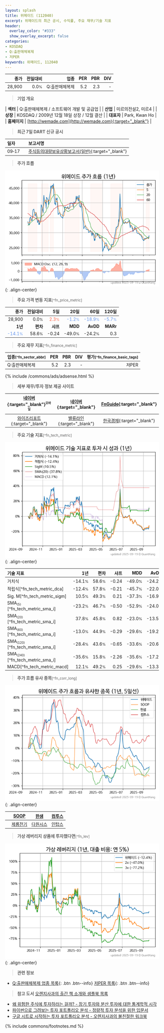 ```yaml
---
layout: splash
title: 위메이드 (112040)
excerpt: 위메이드의 최근 공시, 수익률, 주요 재무/기술 지표
header:
  overlay_color: "#333"
  show_overlay_excerpt: false
categories:
- KOSDAQ
- Q:출판매체복제
- 저PER
keywords: 위메이드, 112040
---
```


| **종가** | **전일대비** | **업종** | **PER** | **PBR** | **DIV** |
| -------: | -----------: | -------: | ------: | ------: | ------: |
| 28,900 | 0.0<small>%</small> | Q:출판매체복제 | 5.2 | 2.3 | - |

<!-- more -->


> **기업 개요**<a id="company"></a>

| <span style="white-space:nowrap;">**섹터**</span> | Q:출판매체복제 / 소프트웨어 개발 및 공급업 |
| <span style="white-space:nowrap;">**산업**</span> | 미르의전설2, 미르4 |
| <span style="white-space:nowrap;">**상장**</span> | KOSDAQ / 2009년 12월 18일 상장 / 12월 결산 |
| <span style="white-space:nowrap;">**대표자**</span> | Park, Kwan Ho |
| <span style="white-space:nowrap;">**홈페이지**</span> | [http://wemade.com](http://wemade.com){:target="_blank"} |


> **최근 7일 DART 신규 공시**<a id="dart"></a>

| **일자** |      | **보고서명** |
| :------- | :--- | :----------- |
| 09&#x2011;17 | | [주식등의대량보유상황보고서(일반)](https://dart.fss.or.kr/dsaf001/main.do?rcpNo=20250917000294){:target="_blank"} |


> **주가 흐름**<a id="price"></a>

![112040](/stock/images/112040.png){: .align-center}


> **주요 가격 변동 지표**<small>[^fn_price_metric]</small>

| **종가** | **전일대비** | **5일** | **20일** | **60일** | **120일** |
| -------: | -----------: | ------: | -------: | -------: | --------: |
| 28,900 | 0.0<small>%</small> | <span style="color: tomato">2.3<small>%</small></span> | <span style="color: cornflowerblue">-1.2<small>%</small></span> | <span style="color: cornflowerblue">-18.9<small>%</small></span> | <span style="color: cornflowerblue">-5.7<small>%</small></span> |
| **1년** | **편차** | **샤프** | **MDD** | **AvDD** | **MARr** |
| <span style="color: cornflowerblue">-14.1<small>%</small></span> | 58.6<small>%</small> | -0.24 | -49.0<small>%</small> | -24.2<small>%</small> | 0.3 |


> **주요 재무 지표**<small>[^fn_finance_metric]</small>

| **업종**<small>[^fn_sector_abbr]</small> | **PER** | **PBR** | **DIV** | **평가**<small>[^fn_finance_basic_tags]</small> |
| :--------------------------------------- | ------: | ------: | ------: | ----------------------------------------------: |
| Q:출판매체복제 | 5.2 | 2.3 | - | 저PER |



{% include /commons/ads/adsense.html %}

> **세부 재무/투자 정보 제공 사이트**

| [네이버](https://m.stock.naver.com/domestic/stock/112040/finance/summary){:target="_blank"}<sup><small>모바일</small></sup> | [네이버](https://finance.naver.com/item/coinfo.naver?code=112040){:target="_blank"} | [FnGuide](https://comp.fnguide.com/SVO2/ASP/SVD_Invest.asp?gicode=A112040&MenuYn=Y){:target="_blank"} |
| :---: | :---: | :---: |
| [와이즈리포트](https://comp.wisereport.co.kr/company/c1040001.aspx?cmp_cd=112040){:target="_blank"} | [밸류라인](https://www.valueline.co.kr/finance/summary/112040){:target="_blank"} | [한국경제](https://markets.hankyung.com/stock/112040/financial-summary){:target="_blank"} |


> **주요 기술 지표**<small>[^fn_tech_metric]</small>


![112040](/stock/images/112040_tech.png){: .align-center}

| **기술 지표** | **1년** | **편차** | **샤프** | **MDD** | **AvDD** |
| :------------ | ------: | -----------: | -------: | ------: | -------: |
| 거치식 | -14.1<small>%</small> | 58.6<small>%</small> | -0.24 | -49.0<small>%</small> | -24.2<small>%</small> |
| 적립식[^fn_tech_metric_dca] | -12.4<small>%</small> | 57.8<small>%</small> | -0.21 | -45.7<small>%</small> | -22.0<small>%</small> |
| Sig. M[^fn_tech_metric_sigm] | 10.5<small>%</small> | 49.3<small>%</small> | 0.21 | -37.3<small>%</small> | -16.9<small>%</small> |
| SMA<small><sub>(5)</sub></small>[^fn_tech_metric_sma_i] | -23.2<small>%</small> | 46.7<small>%</small> | -0.50 | -52.9<small>%</small> | -24.0<small>%</small> |
| SMA<small><sub>(20)</sub></small>[^fn_tech_metric_sma_i] | 37.8<small>%</small> | 45.8<small>%</small> | 0.82 | -23.0<small>%</small> | -13.5<small>%</small> |
| SMA<small><sub>(60)</sub></small>[^fn_tech_metric_sma_i] | -13.0<small>%</small> | 44.9<small>%</small> | -0.29 | -29.6<small>%</small> | -19.2<small>%</small> |
| SMA<small><sub>(120)</sub></small>[^fn_tech_metric_sma_i] | -28.4<small>%</small> | 43.6<small>%</small> | -0.65 | -33.6<small>%</small> | -20.6<small>%</small> |
| SMA<small><sub>(240)</sub></small>[^fn_tech_metric_sma_i] | -35.6<small>%</small> | 15.8<small>%</small> | -2.26 | -35.6<small>%</small> | -17.2<small>%</small> |
| MACD[^fn_tech_metric_macd] | 12.1<small>%</small> | 49.2<small>%</small> | 0.25 | -29.6<small>%</small> | -13.3<small>%</small> |


> **주가 흐름 유사 종목**<a id="corr"></a><small>[^fn_corr_long]</small>

![112040](/stock/images/112040_corr.png){: .align-center}

|       | [SOOP](/067160/) | [한샘](/009240/) | [컴투스](/078340/) |
| :---: | :------------------------------------: | :------------------------------------: | :------------------------------------: |
|       | [제룡전기](/033100/) | [다원시스](/068240/) | [인탑스](/049070/) |


> **가상 레버리지 상품에 투자했다면**<a id="2x"></a><small>[^fn_lev]</small>

![112040](/stock/images/112040_2x.png){: .align-center}


> **관련 정보**

- [Q:출판매체복제 업종 목록](/stats/sector/kosdaq_업종_출판매체복제_종목/){: .btn .btn--info} [저PER 목록](/fn/fn_low_per/){: .btn .btn--info}

> **참고 도서** [오렌지사과의 출간 책 소개와 샘플북 목록](https://kongdori.tistory.com/691)

- [왜 위험한 주식에 투자하라는 걸까? - 장기 투자와 분산 투자에 대한 통계학적 시각](https://kongdori.tistory.com/421)
- [파이썬으로 그려보는 투자 포트폴리오 분석  - 정량적 투자 분석을 위한 입문서](https://kongdori.tistory.com/643)
- [구글 시트로 시작하는 투자 포트폴리오 분석 - 오렌지사과의 불친절한 워크북](https://kongdori.tistory.com/449)


{% include commons/footnotes.md %}